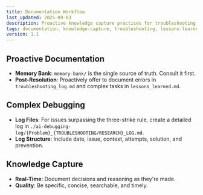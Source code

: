 ```yaml
---
title: Documentation Workflow
last_updated: 2025-09-03
description: Proactive knowledge capture practices for troubleshooting, lessons learned, and complex debugging
tags: documentation, knowledge-capture, troubleshooting, lessons-learned
version: 1.1
---
```


## Proactive Documentation

- **Memory Bank**: `memory-bank/` is the single source of truth. Consult it first.
- **Post-Resolution**: Proactively offer to document errors in `troubleshooting_log.md` and complex tasks in `lessons_learned.md`.

## Complex Debugging

- **Log Files**: For issues surpassing the three-strike rule, create a detailed log in `./ai-debugging-log/{Problem}_{TROUBLESHOOTING/RESEARCH}_LOG.md`.
- **Log Structure**: Include date, issue, context, attempts, solution, and prevention.

## Knowledge Capture

- **Real-Time**: Document decisions and reasoning as they're made.
- **Quality**: Be specific, concise, searchable, and timely.
